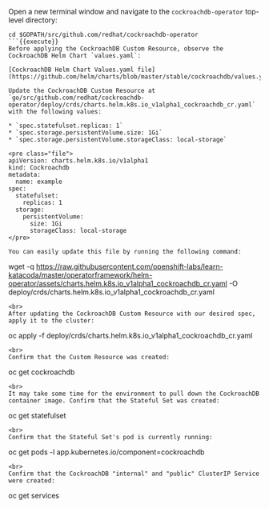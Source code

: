 Open a new terminal window and navigate to the `cockroachdb-operator` top-level directory:

```
cd $GOPATH/src/github.com/redhat/cockroachdb-operator
```{{execute}}
Before applying the CockroachDB Custom Resource, observe the CockroachDB Helm Chart `values.yaml`:

[CockroachDB Helm Chart Values.yaml file](https://github.com/helm/charts/blob/master/stable/cockroachdb/values.yaml)

Update the CockroachDB Custom Resource at `go/src/github.com/redhat/cockroachdb-operator/deploy/crds/charts.helm.k8s.io_v1alpha1_cockroachdb_cr.yaml` with the following values:

* `spec.statefulset.replicas: 1`
* `spec.storage.persistentVolume.size: 1Gi`
* `spec.storage.persistentVolume.storageClass: local-storage`

<pre class="file">
apiVersion: charts.helm.k8s.io/v1alpha1
kind: Cockroachdb
metadata: 
  name: example
spec: 
  statefulset: 
    replicas: 1
  storage: 
    persistentVolume: 
      size: 1Gi
      storageClass: local-storage
</pre>

You can easily update this file by running the following command:

```
wget -q https://raw.githubusercontent.com/openshift-labs/learn-katacoda/master/operatorframework/helm-operator/assets/charts.helm.k8s.io_v1alpha1_cockroachdb_cr.yaml -O deploy/crds/charts.helm.k8s.io_v1alpha1_cockroachdb_cr.yaml
```{{execute}}
<br>
After updating the CockroachDB Custom Resource with our desired spec, apply it to the cluster:

```
oc apply -f deploy/crds/charts.helm.k8s.io_v1alpha1_cockroachdb_cr.yaml
```{{execute}}
<br>
Confirm that the Custom Resource was created:

```
oc get cockroachdb
```{{execute}}
<br>
It may take some time for the environment to pull down the CockroachDB container image. Confirm that the Stateful Set was created:

```
oc get statefulset
```{{execute}}
<br>
Confirm that the Stateful Set's pod is currently running:

```
oc get pods -l app.kubernetes.io/component=cockroachdb
```{{execute}}
<br>
Confirm that the CockroachDB "internal" and "public" ClusterIP Service were created:

```
oc get services
```{{execute}}
